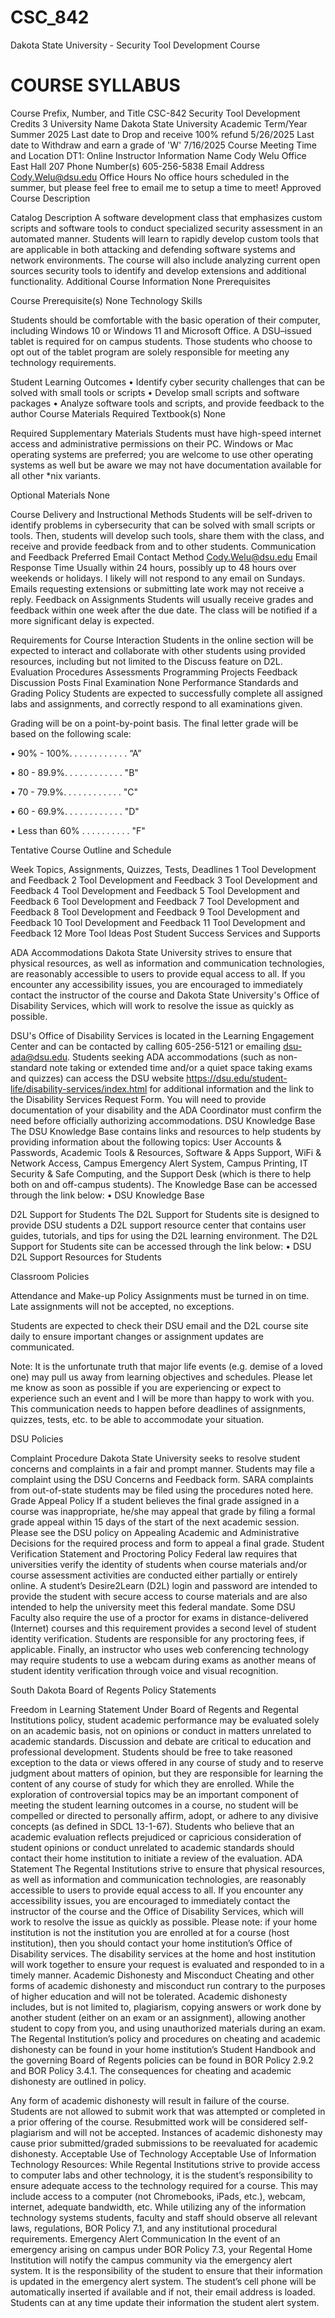 # CSC_842
Dakota State University - Security Tool Development Course

# COURSE SYLLABUS
Course Prefix, Number, and Title
CSC-842 Security Tool Development
Credits
3
University Name
Dakota State University
Academic Term/Year
Summer 2025
Last date to Drop and receive 100% refund
5/26/2025
Last date to Withdraw and earn a grade of 'W'
7/16/2025
Course Meeting Time and Location
DT1: Online 
Instructor Information
Name
Cody Welu
Office
	East Hall 207
Phone Number(s)
605-256-5838
Email Address
	Cody.Welu@dsu.edu
Office Hours
No office hours scheduled in the summer, but please feel free to email me to setup a time to meet!
Approved Course Description

Catalog Description
A software development class that emphasizes custom scripts and software tools to conduct specialized security assessment in an automated manner.  Students will learn to rapidly develop custom tools that are applicable in both attacking and defending software systems and network environments.  The course will also include analyzing current open sources security tools to identify and develop extensions and additional functionality.
Additional Course Information
None
Prerequisites

Course Prerequisite(s)
None
Technology Skills

Students should be comfortable with the basic operation of their computer, including Windows 10 or Windows 11 and Microsoft Office.  A DSU–issued tablet is required for on campus students.  Those students who choose to opt out of the tablet program are solely responsible for meeting any technology requirements.

Student Learning Outcomes
•	Identify cyber security challenges that can be solved with small tools or scripts
•	Develop small scripts and software packages
•	Analyze software tools and scripts, and provide feedback to the author
Course Materials
Required Textbook(s)
None

Required Supplementary Materials
Students must have high-speed internet access and administrative permissions on their PC. Windows or Mac operating systems are preferred; you are welcome to use other operating systems as well but be aware we may not have documentation available for all other *nix variants.

Optional Materials
None

Course Delivery and Instructional Methods
Students will be self-driven to identify problems in cybersecurity that can be solved with small scripts or tools. Then, students will develop such tools, share them with the class, and receive and provide feedback from and to other students.
Communication and Feedback
Preferred Email Contact Method
Cody.Welu@dsu.edu
Email Response Time
Usually within 24 hours, possibly up to 48 hours over weekends or holidays.
I likely will not respond to any email on Sundays. Emails requesting extensions or submitting late work may not receive a reply.
Feedback on Assignments
Students will usually receive grades and feedback within one week after the due date. The class will be notified if a more significant delay is expected.

Requirements for Course Interaction
Students in the online section will be expected to interact and collaborate with other students using provided resources, including but not limited to the Discuss feature on D2L.
Evaluation Procedures
Assessments
Programming Projects
Feedback Discussion Posts
Final Examination
None
Performance Standards and Grading Policy
Students are expected to successfully complete all assigned labs and assignments, and correctly respond to all examinations given.


Grading will be on a point-by-point basis. The final letter grade will be based on the following scale: 

•	90% - 100%. . . . . . . . . . . .   “A” 

•	80 - 89.9%. . . . . . . . . . . .   "B" 

•	70 - 79.9%. . . . . . . . . . . .   "C" 

•	60 - 69.9%. . . . . . . . . . . .   "D" 

•	Less than 60% . . . . . . . . . .   "F"


 
Tentative Course Outline and Schedule

Week	Topics, Assignments, Quizzes, Tests, Deadlines
1	Tool Development and Feedback
2	Tool Development and Feedback
3	Tool Development and Feedback
4	Tool Development and Feedback
5	Tool Development and Feedback
6	Tool Development and Feedback
7	Tool Development and Feedback
8	Tool Development and Feedback
9	Tool Development and Feedback
10	Tool Development and Feedback
11	Tool Development and Feedback
12	More Tool Ideas Post
Student Success Services and Supports

ADA Accommodations
Dakota State University strives to ensure that physical resources, as well as information and communication technologies, are reasonably accessible to users to provide equal access to all. If you encounter any accessibility issues, you are encouraged to immediately contact the instructor of the course and Dakota State University's Office of Disability Services, which will work to resolve the issue as quickly as possible.

DSU's Office of Disability Services is located in the Learning Engagement Center and can be contacted by calling 605-256-5121 or emailing dsu-ada@dsu.edu. Students seeking ADA accommodations (such as non-standard note taking or extended time and/or a quiet space taking exams and quizzes) can access the DSU website https://dsu.edu/student-life/disability-services/index.html for additional information and the link to the Disability Services Request Form. You will need to provide documentation of your disability and the ADA Coordinator must confirm the need before officially authorizing accommodations.
DSU Knowledge Base
The DSU Knowledge Base contains links and resources to help students by providing information about the following topics: User Accounts & Passwords, Academic Tools & Resources, Software & Apps Support, WiFi & Network Access, Campus Emergency Alert System, Campus Printing, IT Security & Safe Computing, and the Support Desk (which is there to help both on and off-campus students). The Knowledge Base can be accessed through the link below:
•	DSU Knowledge Base

D2L Support for Students
The D2L Support for Students site is designed to provide DSU students a D2L support resource center that contains user guides, tutorials, and tips for using the D2L learning environment. The D2L Support for Students site can be accessed through the link below:
•	DSU D2L Support Resources for Students

Classroom Policies

Attendance and Make-up Policy
Assignments must be turned in on time. Late assignments will not be accepted, no exceptions.

Students are expected to check their DSU email and the D2L course site daily to ensure important changes or assignment updates are communicated.

Note: It is the unfortunate truth that major life events (e.g. demise of a loved one) may pull us away from learning objectives and schedules. Please let me know as soon as possible if you are experiencing or expect to experience such an event and I will be more than happy to work with you. This communication needs to happen before deadlines of assignments, quizzes, tests, etc. to be able to accommodate your situation. 

DSU Policies

Complaint Procedure
Dakota State University seeks to resolve student concerns and complaints in a fair and prompt manner. Students may file a complaint using the DSU Concerns and Feedback form.  SARA complaints from out-of-state students may be filed using the procedures noted here.
Grade Appeal Policy
If a student believes the final grade assigned in a course was inappropriate, he/she may appeal that grade by filing a formal grade appeal within 15 days of the start of the next academic session. Please see the DSU policy on Appealing Academic and Administrative Decisions for the required process and form to appeal a final grade.
Student Verification Statement and Proctoring Policy
Federal law requires that universities verify the identity of students when course materials and/or course assessment activities are conducted either partially or entirely online. A student’s Desire2Learn (D2L) login and password are intended to provide the student with secure access to course materials and are also intended to help the university meet this federal mandate. Some DSU Faculty also require the use of a proctor for exams in distance-delivered (Internet) courses and this requirement provides a second level of student identity verification. Students are responsible for any proctoring fees, if applicable. Finally, an instructor who uses web conferencing technology may require students to use a webcam during exams as another means of student identity verification through voice and visual recognition.

South Dakota Board of Regents Policy Statements

Freedom in Learning Statement
Under Board of Regents and Regental Institutions policy, student academic performance may be evaluated solely on an academic basis, not on opinions or conduct in matters unrelated to academic standards. Discussion and debate are critical to education and professional development. Students should be free to take reasoned exception to the data or views offered in any course of study and to reserve judgment about matters of opinion, but they are responsible for learning the content of any course of study for which they are enrolled. While the exploration of controversial topics may be an important component of meeting the student learning outcomes in a course, no student will be compelled or directed to personally affirm, adopt, or adhere to any divisive concepts (as defined in SDCL 13-1-67). Students who believe that an academic evaluation reflects prejudiced or capricious consideration of student opinions or conduct unrelated to academic standards should contact their home institution to initiate a review of the evaluation.
ADA Statement
The Regental Institutions strive to ensure that physical resources, as well as information and communication technologies, are reasonably accessible to users to provide equal access to all. If you encounter any accessibility issues, you are encouraged to immediately contact the instructor of the course and the Office of Disability Services, which will work to resolve the issue as quickly as possible. Please note: if your home institution is not the institution you are enrolled at for a course (host institution), then you should contact your home institution’s Office of Disability services. The disability services at the home and host institution will work together to ensure your request is evaluated and responded to in a timely manner.
Academic Dishonesty and Misconduct
Cheating and other forms of academic dishonesty and misconduct run contrary to the purposes of higher education and will not be tolerated. Academic dishonesty includes, but is not limited to, plagiarism, copying answers or work done by another student (either on an exam or an assignment), allowing another student to copy from you, and using unauthorized materials during an exam. The Regental Institution’s policy and procedures on cheating and academic dishonesty can be found in your home institution’s Student Handbook and the governing Board of Regents policies can be found in BOR Policy 2.9.2 and BOR Policy 3.4.1. The consequences for cheating and academic dishonesty are outlined in policy. 

Any form of academic dishonesty will result in failure of the course. Students are not allowed to submit work that was attempted or completed in a prior offering of the course. Resubmitted work will be considered self-plagiarism and will not be accepted. Instances of academic dishonesty may cause prior submitted/graded submissions to be reevaluated for academic dishonesty.
Acceptable Use of Technology
Acceptable Use of Information Technology Resources: While Regental Institutions strive to provide access to computer labs and other technology, it is the student’s responsibility to ensure adequate access to the technology required for a course. This may include access to a computer (not Chromebooks, iPads, etc.), webcam, internet, adequate bandwidth, etc. While utilizing any of the information technology systems students, faculty and staff should observe all relevant laws, regulations, BOR Policy 7.1, and any institutional procedural requirements.
Emergency Alert Communication
In the event of an emergency arising on campus under BOR Policy 7.3, your Regental Home Institution will notify the campus community via the emergency alert system. It is the responsibility of the student to ensure that their information is updated in the emergency alert system. The student’s cell phone will be automatically inserted if available and if not, their email address is loaded. Students can at any time update their information the student alert system. 

